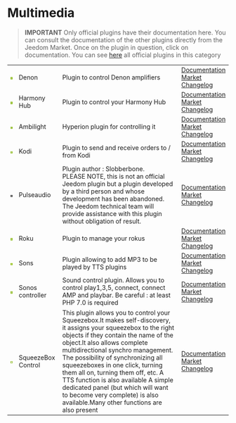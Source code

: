 
# Multimedia


>**IMPORTANT**
>Only official plugins have their documentation here. You can consult the documentation of the other plugins directly from the Jeedom Market. Once on the plugin in question, click on documentation.
>You can see [here](https://market.jeedom.com/index.php?v=d&p=market&type=plugin&categorie=multimedia) all official plugins in this category


| | | | |
|--- | --- | --- | ---|
|<img src="denonavr/denonavr_icon.png" class="pluginLogo" width="100" />|Denon|Plugin to control Denon amplifiers|[Documentation](denonavr/index)<br/>[Market](https://market.jeedom.com/index.php?v=d&p=market_display&id=2077)<br/>[Changelog](denonavr/changelog)|
|<img src="harmonyhub/harmonyhub_icon.png" class="pluginLogo" width="100" />|Harmony Hub|Plugin to control your Harmony Hub|[Documentation](harmonyhub/index)<br/>[Market](https://market.jeedom.com/index.php?v=d&p=market_display&id=1599)<br/>[Changelog](harmonyhub/changelog)|
|<img src="hyperion2/hyperion2_icon.png" class="pluginLogo" width="100" />|Ambilight|Hyperion plugin for controlling it|[Documentation](hyperion2/index)<br/>[Market](https://market.jeedom.com/index.php?v=d&p=market_display&id=1909)<br/>[Changelog](hyperion2/changelog)|
|<img src="kodi/kodi_icon.png" class="pluginLogo" width="100" />|Kodi|Plugin to send and receive orders to / from Kodi|[Documentation](kodi/index)<br/>[Market](https://market.jeedom.com/index.php?v=d&p=market_display&id=1398)<br/>[Changelog](kodi/changelog)|
|<img src="pulseaudio/pulseaudio_icon.png" class="pluginLogo" width="100" />|Pulseaudio|Plugin author : Slobberbone.<br/>PLEASE NOTE, this is not an official Jeedom plugin but a plugin developed by a third person and whose development has been abandoned. The Jeedom technical team will provide assistance with this plugin without obligation of result.|[Documentation](pulseaudio/index)<br/>[Market](https://market.jeedom.com/index.php?v=d&p=market_display&id=2704)<br/>[Changelog](pulseaudio/changelog)|
|<img src="roku/roku_icon.png" class="pluginLogo" width="100" />|Roku|Plugin to manage your rokus|[Documentation](roku/index)<br/>[Market](https://market.jeedom.com/index.php?v=d&p=market_display&id=2301)<br/>[Changelog](roku/changelog)|
|<img src="songs/songs_icon.png" class="pluginLogo" width="100" />|Sons|Plugin allowing to add MP3 to be played by TTS plugins|[Documentation](songs/index)<br/>[Market](https://market.jeedom.com/index.php?v=d&p=market_display&id=3794)<br/>[Changelog](songs/changelog)|
|<img src="sonos3/sonos3_icon.png" class="pluginLogo" width="100" />|Sonos controller|Sound control plugin. Allows you to control play1,3,5, connect, connect AMP and playbar. Be careful : at least PHP 7.0 is required|[Documentation](sonos3/index)<br/>[Market](https://market.jeedom.com/index.php?v=d&p=market_display&id=1502)<br/>[Changelog](sonos3/changelog)|
|<img src="squeezeboxcontrol/squeezeboxcontrol_icon.png" class="pluginLogo" width="100" />|SqueezeBox Control|This plugin allows you to control your Squeezebox.It makes self-discovery, it assigns your squeezebox to the right objects if they contain the name of the object.It also allows complete multidirectional synchro management. The possibility of synchronizing all squeezeboxes in one click, turning them all on, turning them off, etc. A TTS function is also available A simple dedicated panel (but which will want to become very complete) is also available.Many other functions are also present|[Documentation](squeezeboxcontrol/index)<br/>[Market](https://market.jeedom.com/index.php?v=d&p=market_display&id=1710)<br/>[Changelog](squeezeboxcontrol/changelog)|
